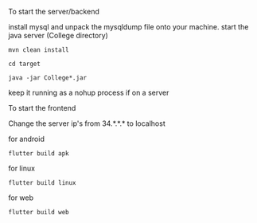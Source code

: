 To start the server/backend

install mysql and unpack the mysqldump file onto your machine.
start the java server (College directory)

`mvn clean install`

`cd target`

`java -jar College*.jar`

keep it running as a nohup process if on a server




To start the frontend 

Change the server ip's from 34.\*.\*.\* to localhost


for android 

```flutter build apk```

for linux 

```flutter build linux```

for web 

```flutter build web```



